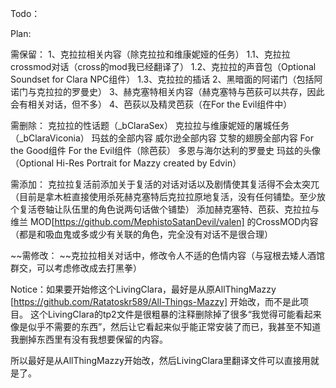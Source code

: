 Todo：

Plan:

需保留：
1、克拉拉相关内容（除克拉拉和维康妮娅的任务）
	1.1、克拉拉crossmod对话（cross的mod我已经翻译了）
	1.2、克拉拉的声音包（Optional Soundset for Clara NPC组件）
	1.3、克拉拉的插话
2、黑暗面的阿诺门（包括阿诺门与克拉拉的罗曼史）
3、赫克塞特相关内容（赫克塞特与芭荻可以共存，因此会有相关对话，但不多）
4、芭荻以及精灵芭荻（在For the Evil组件中）

需删除：
克拉拉的性话题（_bClaraSex）
克拉拉与维康妮娅的屠城任务（_bClaraViconia）
玛兹的全部内容
威尔逊全部内容
艾黎的翅膀全部内容
For the Good组件
For the Evil组件（除芭荻）
多恩与海尔达利的罗曼史
玛兹的头像（Optional Hi-Res Portrait for Mazzy created by Edvin）

需添加：
克拉拉复活前添加关于复活的对话对话以及剧情使其复活得不会太突兀（目前是拿木桩直接使用杀死赫克塞特后克拉拉原地复活，没有任何铺垫。至少放个复活卷轴让队伍里的角色说两句话做个铺垫）
添加赫克塞特、芭荻、克拉拉与维兰 MOD[https://github.com/MephistoSatanDevil/valen] 的CrossMOD内容（都是和吸血鬼或多或少有关联的角色，完全没有对话不是很合理）

~~需修改：
~~克拉拉相关对话中，修改令人不适的色情内容（与寇根去矮人酒馆群交，可以考虑修改成去打黑拳）

Notice：如果要开始修这个LivingClara，最好是从原AllThingMazzy [https://github.com/Ratatoskr589/All-Things-Mazzy] 开始改，而不是此项目。
这个LivingClara的tp2文件是很粗暴的注释删除掉了很多“我觉得可能看起来像是似乎不需要的东西”，然后让它看起来似乎能正常安装了而已，我甚至不知道我删掉东西里有没有我想要保留的内容。

所以最好是从AllThingMazzy开始改，然后LivingClara里翻译文件可以直接用就是了。
